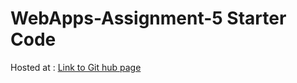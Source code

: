 # WebApps-Assignment-5 Starter Code
Hosted at : <a href = "https://github.com/44-563-Web-Apps-F22/44563-webapps-assignment-5-chandrakanth7/settings/pages">Link to Git hub page</a>